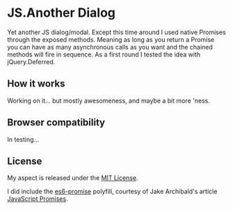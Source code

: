 <h1>JS.Another Dialog</h1>
<p>
    Yet another JS dialog/modal. Except this time around I used native Promises through the exposed methods. 
    Meaning as long as you return a Promise you can have as many asynchronous calls as you want and the chained methods
    will fire in sequence. As a first round I tested the idea with jQuery.Deferred. 
</p>

<h2>How it works</h2>
<p>
    Working on it... but mostly awesomeness, and maybe a bit more 'ness.
</p>



<h2>Browser compatibility</h2>
<p>
    In testing...
</p>

<h2>License</h2>
<p>
    My aspect is released under the <a href="http://opensource.org/licenses/mit-license.php">MIT License</a>.
</p>
<p>
    I did include the <a href="https://github.com/jakearchibald/es6-promise">es6-promise</a> polyfill, courtesy of 
    Jake Archibald's article <a href="http://www.html5rocks.com/en/tutorials/es6/promises/">JavaScript Promises</a>.
</p>
